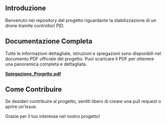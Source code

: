 ## Introduzione

Benvenuto nel repository del progetto riguardante la stabilizzazione di un drone tramite controllori PID.

## Documentazione Completa

Tutte le informazioni dettagliate, istruzioni e spiegazioni sono disponibili nel documento PDF ufficiale del progetto. Puoi scaricare il PDF per ottenere una panoramica completa e dettagliata.

**[Spiegazione_Progetto.pdf](https://github.com/Bxster/Drone-Stabilization-PID/files/14413034/Spiegazione_Progetto.pdf)**

## Come Contribuire

Se desideri contribuire al progetto, sentiti libero di creare una pull request o aprire un'issue.

Grazie per il tuo interesse nel nostro progetto!
